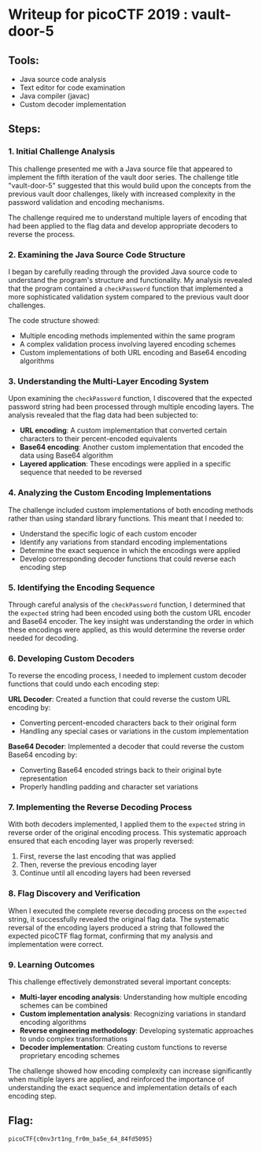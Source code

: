 # Writeup for picoCTF 2019 : vault-door-5

## Tools:
- Java source code analysis
- Text editor for code examination
- Java compiler (javac)
- Custom decoder implementation

## Steps:

### 1. Initial Challenge Analysis
This challenge presented me with a Java source file that appeared to implement the fifth iteration of the vault door series. The challenge title "vault-door-5" suggested that this would build upon the concepts from the previous vault door challenges, likely with increased complexity in the password validation and encoding mechanisms.

The challenge required me to understand multiple layers of encoding that had been applied to the flag data and develop appropriate decoders to reverse the process.

### 2. Examining the Java Source Code Structure
I began by carefully reading through the provided Java source code to understand the program's structure and functionality. My analysis revealed that the program contained a `checkPassword` function that implemented a more sophisticated validation system compared to the previous vault door challenges.

The code structure showed:
- Multiple encoding methods implemented within the same program
- A complex validation process involving layered encoding schemes
- Custom implementations of both URL encoding and Base64 encoding algorithms

### 3. Understanding the Multi-Layer Encoding System
Upon examining the `checkPassword` function, I discovered that the expected password string had been processed through multiple encoding layers. The analysis revealed that the flag data had been subjected to:

- **URL encoding**: A custom implementation that converted certain characters to their percent-encoded equivalents
- **Base64 encoding**: Another custom implementation that encoded the data using Base64 algorithm
- **Layered application**: These encodings were applied in a specific sequence that needed to be reversed

### 4. Analyzing the Custom Encoding Implementations
The challenge included custom implementations of both encoding methods rather than using standard library functions. This meant that I needed to:

- Understand the specific logic of each custom encoder
- Identify any variations from standard encoding implementations
- Determine the exact sequence in which the encodings were applied
- Develop corresponding decoder functions that could reverse each encoding step

### 5. Identifying the Encoding Sequence
Through careful analysis of the `checkPassword` function, I determined that the `expected` string had been encoded using both the custom URL encoder and Base64 encoder. The key insight was understanding the order in which these encodings were applied, as this would determine the reverse order needed for decoding.

### 6. Developing Custom Decoders
To reverse the encoding process, I needed to implement custom decoder functions that could undo each encoding step:

**URL Decoder**: Created a function that could reverse the custom URL encoding by:
- Converting percent-encoded characters back to their original form
- Handling any special cases or variations in the custom implementation

**Base64 Decoder**: Implemented a decoder that could reverse the custom Base64 encoding by:
- Converting Base64 encoded strings back to their original byte representation
- Properly handling padding and character set variations

### 7. Implementing the Reverse Decoding Process
With both decoders implemented, I applied them to the `expected` string in reverse order of the original encoding process. This systematic approach ensured that each encoding layer was properly reversed:

1. First, reverse the last encoding that was applied
2. Then, reverse the previous encoding layer
3. Continue until all encoding layers had been reversed

### 8. Flag Discovery and Verification
When I executed the complete reverse decoding process on the `expected` string, it successfully revealed the original flag data. The systematic reversal of the encoding layers produced a string that followed the expected picoCTF flag format, confirming that my analysis and implementation were correct.

### 9. Learning Outcomes
This challenge effectively demonstrated several important concepts:
- **Multi-layer encoding analysis**: Understanding how multiple encoding schemes can be combined
- **Custom implementation analysis**: Recognizing variations in standard encoding algorithms
- **Reverse engineering methodology**: Developing systematic approaches to undo complex transformations
- **Decoder implementation**: Creating custom functions to reverse proprietary encoding schemes

The challenge showed how encoding complexity can increase significantly when multiple layers are applied, and reinforced the importance of understanding the exact sequence and implementation details of each encoding step.

## Flag:
```picoCTF{c0nv3rt1ng_fr0m_ba5e_64_84fd5095}```
